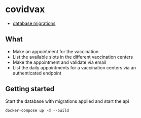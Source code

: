 # covidvax

* [database migrations](./docs/migrations.md)

## What

* Make an appointment for the vaccination
* List the available slots in the different vaccination centers
* Make the appointment and validate via email
* List the daily appointments for a vaccination centers via an authenticated endpoint

## Getting started

Start the database with migrations applied and start the api
```
docker-compose up -d --build
```
